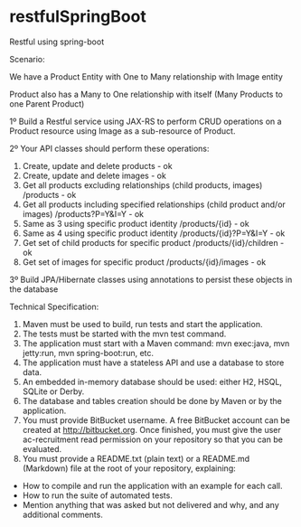 # restfulSpringBoot
Restful using spring-boot

Scenario:

We have a Product Entity with One to Many relationship with Image entity

Product also has a Many to One relationship with itself (Many Products to one Parent Product) 

1º Build a Restful service using JAX-RS to perform CRUD operations on a Product resource using Image as a sub-resource of Product.

2º Your API classes should perform these operations:

1) Create, update and delete products - ok
2) Create, update and delete images - ok
3) Get all products excluding relationships (child products, images) /products - ok
4) Get all products including specified relationships (child product and/or images) /products?P=Y&I=Y - ok
5) Same as 3 using specific product identity /products/{id} - ok
6) Same as 4 using specific product identity /products/{id}?P=Y&I=Y - ok
7) Get set of child products for specific product /products/{id}/children - ok
8) Get set of images for specific product /products/{id}/images - ok


3º Build JPA/Hibernate classes using annotations to persist these objects in the database 

Technical Specification:

1) Maven must be used to build, run tests and start the application.
2) The tests must be started with the mvn test command.
3) The application must start with a Maven command: mvn exec:java, mvn jetty:run, mvn spring-boot:run, etc.
4) The application must have a stateless API and use a database to store data.
5) An embedded in-memory database should be used: either H2, HSQL, SQLite or Derby.
6) The database and tables creation should be done by Maven or by the application.
7) You must provide BitBucket username. A free BitBucket account can be created at http://bitbucket.org. Once finished, you must give the user ac-recruitment read permission on your repository so that you can be evaluated. 
8) You must provide a README.txt (plain text) or a README.md (Markdown) file at the root of your repository, explaining:
- How to compile and run the application with an example for each call.
- How to run the suite of automated tests.
- Mention anything that was asked but not delivered and why, and any additional comments.
